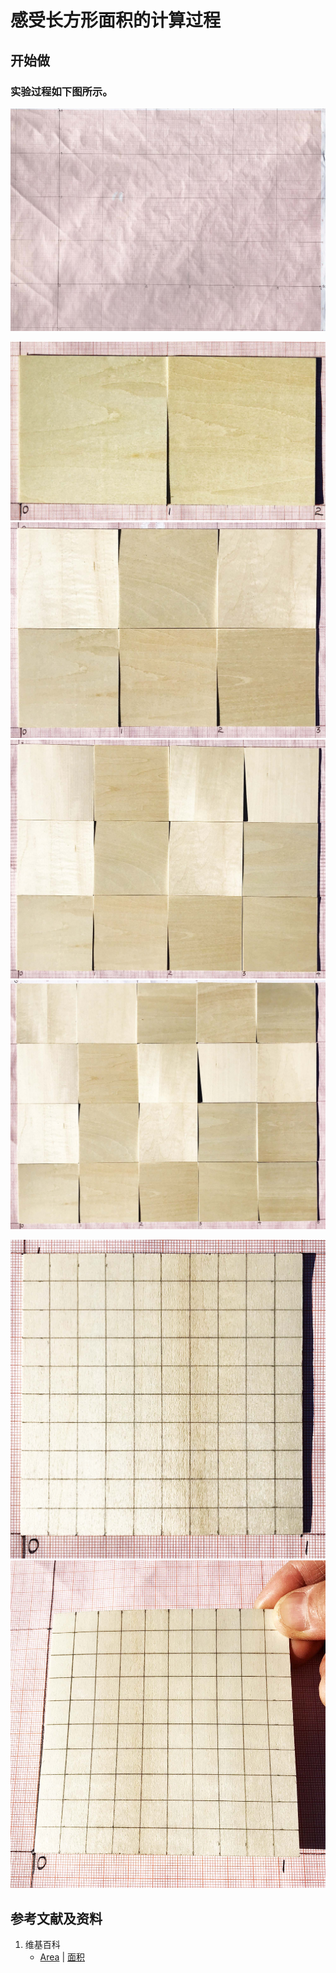 # 感受长方形面积的计算过程

## 开始做

### 实验过程如下图所示。

![](/images/欧几里得几何/规则非曲的平面图形的面积/感受长方形面积的计算过程/1a1.jpg)

![](/images/欧几里得几何/规则非曲的平面图形的面积/感受长方形面积的计算过程/2a1.jpg)
![](/images/欧几里得几何/规则非曲的平面图形的面积/感受长方形面积的计算过程/2a2.jpg)
![](/images/欧几里得几何/规则非曲的平面图形的面积/感受长方形面积的计算过程/2a3.jpg)
![](/images/欧几里得几何/规则非曲的平面图形的面积/感受长方形面积的计算过程/2a4.jpg)

![](/images/欧几里得几何/规则非曲的平面图形的面积/感受长方形面积的计算过程/3a1.jpg)
![](/images/欧几里得几何/规则非曲的平面图形的面积/感受长方形面积的计算过程/3a2.jpg)

## 参考文献及资料

1. 维基百科
	- [Area](https://en.wikipedia.org/wiki/Area) | [面积](https://zh.wikipedia.org/wiki/%E9%9D%A2%E7%A7%AF) 

